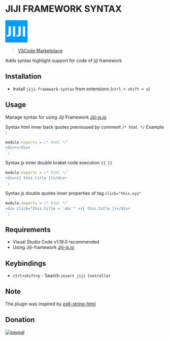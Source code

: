 # JIJI FRAMEWORK SYNTAX
<img src="https://github.com/jguyet/jiji-framework-syntax-vsce/raw/master/docs/jiji-framework-logo.png" with="70" height="70">

> [VSCode Marketplace](https://marketplace.visualstudio.com/items?itemName=Jguyet.jiji-framework-syntax)

Adds syntax highlight support for code of jiji framework

## Installation

- Install `jiji-framework-syntax` from extensions (`ctrl + shift + x`)

## Usage

Manage syntax for using Jiji Framework [Jiji-js.io](https://jiji-js.io)

Syntax html inner back quotes previoused by comment `/* html */`
Example :
````js
module.exports = /* html */`
<div></div>
`;
````

Syntax js inner double braket code execution `{{ }}`
````js
module.exports = /* html */`
<div>{{ this.title }}</div>
`;
````

Syntax js double quotes inner properties of tag `click="this.xyz"`
````js
module.exports = /* html */`
<div click="this.title = 'abc'" >{{ this.title }}</div>
`;
````

## Requirements

- Visual Studio Code v1.19.0 recommended
- Using Jiji-framework [Jiji-js.io](https://jiji-js.io)

## Keybindings
- `ctrl+shift+p` - Search `insert jiji Controller`

## Note
The plugin was inspired by [es6-string-html](https://github.com/0x00000001A/es6-string-html)

## Donation
[![paypal](https://www.paypalobjects.com/en_US/i/btn/btn_donateCC_LG.gif)](https://www.paypal.com/donate?hosted_button_id=9N8N5AFMAHKUE)
